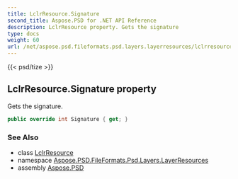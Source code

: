 ```yaml
---
title: LclrResource.Signature
second_title: Aspose.PSD for .NET API Reference
description: LclrResource property. Gets the signature
type: docs
weight: 60
url: /net/aspose.psd.fileformats.psd.layers.layerresources/lclrresource/signature/
---
```

{{< psd/tize >}}
## LclrResource.Signature property

Gets the signature.

```csharp
public override int Signature { get; }
```

### See Also

* class [LclrResource](../)
* namespace [Aspose.PSD.FileFormats.Psd.Layers.LayerResources](../../lclrresource/)
* assembly [Aspose.PSD](../../../)


